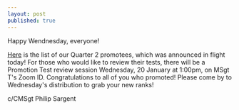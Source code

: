 ```yaml
---
layout: post
published: true
---
```

Happy Wendnesday, everyone!


[Here](https://docs.google.com/document/d/1pXx47V4btdScdLdslEtBqwqzgru7IqbdWl5IdpzI5CE/edit?fbclid=IwAR2YVn7Fw_JwHXPib7KnwZrjx7SXqaDnfQbdFXZr4YqUW-UxIn6Kecynmaw) is the list of our Quarter 2 promotees, which was announced in flight today!
For those who would like to review their tests, there will be a Promotion Test review session Wednesday, 20 January at 1:00pm, on MSgt T's Zoom ID.
Congratulations to all of you who promoted! Please come by to Wednesday's distribution to grab your new ranks!


c/CMSgt Philip Sargent
